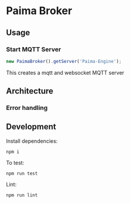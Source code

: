 # Paima Broker

## Usage

### Start MQTT Server
```typescript
new PaimaBroker().getServer('Paima-Engine');
```
This creates a mqtt and websocket MQTT server  

## Architecture

### Error handling

## Development

Install dependencies:

```
npm i
```

To test:

```
npm run test
```

Lint:

```
npm run lint
```

